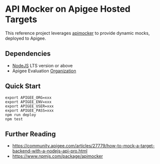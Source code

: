 # API Mocker on Apigee Hosted Targets

This reference project leverages [apimocker](https://npmjs.com/package/apimocker)
to provide dynamic mocks, deployed to Apigee.

## Dependencies

-   [NodeJS](https://nodejs.org/en/) LTS version or above
-   Apigee Evaluation [Organization](https://login.apigee.com/sign__up)

## Quick Start

    export APIGEE_ORG=xxx
    export APIGEE_ENV=xxx
    export APIGEE_USER=xxx
    export APIGEE_PASS=xxx
    npm run deploy
    npm test

## Further Reading

-   <https://community.apigee.com/articles/27779/how-to-mock-a-target-backend-with-a-nodejs-api-pro.html>
-   <https://www.npmjs.com/package/apimocker>

